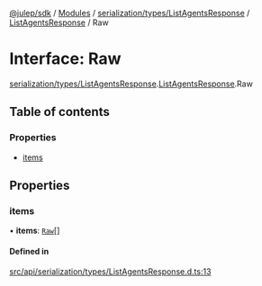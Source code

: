 [@julep/sdk](../README.md) / [Modules](../modules.md) / [serialization/types/ListAgentsResponse](../modules/serialization_types_ListAgentsResponse.md) / [ListAgentsResponse](../modules/serialization_types_ListAgentsResponse.ListAgentsResponse.md) / Raw

# Interface: Raw

[serialization/types/ListAgentsResponse](../modules/serialization_types_ListAgentsResponse.md).[ListAgentsResponse](../modules/serialization_types_ListAgentsResponse.ListAgentsResponse.md).Raw

## Table of contents

### Properties

- [items](serialization_types_ListAgentsResponse.ListAgentsResponse.Raw.md#items)

## Properties

### items

• **items**: [`Raw`](serialization_types_Agent.Agent.Raw.md)[]

#### Defined in

[src/api/serialization/types/ListAgentsResponse.d.ts:13](https://github.com/julep-ai/samantha-monorepo/blob/9aefd53/sdks/js/src/api/serialization/types/ListAgentsResponse.d.ts#L13)
